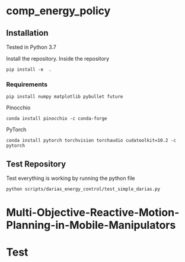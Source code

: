 # comp_energy_policy

## Installation

Tested in Python 3.7

Install the repository. Inside the repository

``pip install -e  .``

### Requirements

``pip install numpy matplotlib pybullet future``

Pinocchio

``conda install pinocchio -c conda-forge``

PyTorch

``conda install pytorch torchvision torchaudio cudatoolkit=10.2 -c pytorch``


## Test Repository

Test everything is working by running the python file

``python scripts/darias_energy_control/test_simple_darias.py``
# Multi-Objective-Reactive-Motion-Planning-in-Mobile-Manipulators
# Test

